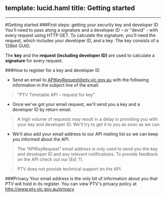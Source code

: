 template: lucid.haml
title: Getting started
---
---
#Getting started
###First steps: getting your security key and developer ID
You'll need to pass along a signature and a developer ID &ndash; or "devid" - with every request using HTTP GET.
To calculate the signature, you'll need the request, which includes your developer ID, and a key.
The key consists of a 128bit GUID.
  
The __key__ and the __request (including developer ID)__ are used to calculate a __signature__ for every request.





###How to register for a key and developer ID
* Send an email to APIKeyRequest@ptv.vic.gov.au with the following information in the subject line of the email:

> "PTV Timetable API &ndash; request for key"

* Once we've got your email request, we'll send you a key and a developer ID by return email.
  
> A high volume of requests may result in a delay in providing you with your key and developer ID. We'll try to get it to you as soon as we can.


* We'll also add your email address to our API mailing list so we can keep you informed about the API.
  
>The “APIKeyRequest” email address is only used to send you the key and developer ID and any relevant notifications. To provide feedback on the API check out our [Ed: ?].

>PTV does not provide technical support on the API.

###Privacy
Your email address is the only bit of information about you that PTV will hold in its register. You can view PTV's privacy policy at http://www.ptv.vic.gov.au/privacy.